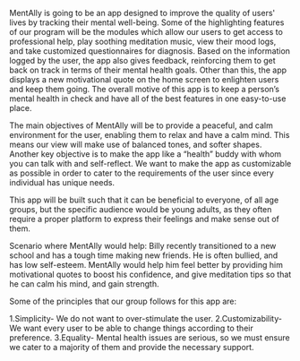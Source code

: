 MentAlly is going to be an app designed to improve the quality of users' lives by tracking 
their mental well-being. Some of the highlighting features of our program will be the 
modules which allow our users to get access to professional help, play soothing meditation 
music, view their mood logs, and take customized questionnaires for diagnosis. Based on the 
information logged by the user, the app also gives feedback, reinforcing them to get back 
on track in terms of their mental health goals. Other than this, the app displays a new 
motivational quote on the home screen to enlighten users and keep them going. The overall 
motive of this app is to keep a person’s mental health in check and have all of the best 
features in one easy-to-use place.  

The main objectives of MentAlly will be to provide a peaceful, and calm environment for 
the user, enabling them to relax and have a calm mind. This means our view will make use 
of balanced tones, and softer shapes. Another key objective is to make the app like a “health” 
buddy with whom you can talk with and self-reflect. We want to make the app as customizable 
as possible in order to cater to the requirements of the user since every individual has 
unique needs. 

This app will be built such that it can be beneficial to everyone, of all age groups, but the 
specific audience would be young adults, as they often require a proper platform to express 
their feelings and make sense out of them.  

Scenario where MentAlly would help: Billy recently transitioned to a new school and has a tough 
time making new friends. He is often bullied, and has low self-esteem. MentAlly would help him 
feel better by providing him motivational quotes to boost his confidence, and give meditation 
tips so that he can calm his mind, and gain strength.

Some of the principles that our group follows for this app are:

1.Simplicity- We do not want to over-stimulate the user. 
2.Customizability- We want every user to be able to change things according to their preference.
3.Equality- Mental health issues are serious, so we must ensure we cater to a majority of them and provide the necessary support.
